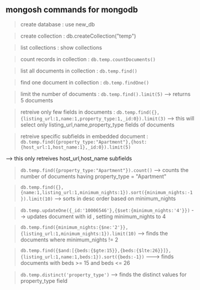 ## mongosh commands for mongodb

> create database : use new_db

> create collection : db.createCollection("temp")

>list collections : show collections

> count records in collection : ```db.temp.countDocuments()```

> list all documents in collection : ```db.temp.find()```

> find one document in collection : ```db.temp.findOne()```

> limit the number of documents : ```db.temp.find().limit(5)``` --> returns 5 documents

> retreive only few fields in documents : ```db.temp.find({},{listing_url:1,name:1,property_type:1,_id:0}).limit(3)``` --> this will select only listing_url,name,property_type fields of documents

> retreive specific subfields in embedded document : ```db.temp.find({property_type:"Apartment"},{host:{host_url:1,host_name:1},_id:0}).limit(5)```

--> this only retreives host_url,host_name subfields 

> ```db.temp.find({property_type:"Apartment"}).count()``` --> counts the number of documents having property_type = "Apartment"

> ```db.temp.find({},{name:1,listing_url:1,minimum_nights:1}).sort({minimum_nights:-1}).limit(10)```  --> sorts in desc order based on minimum_nights

> ```db.temp.updateOne({_id:'10006546'},{$set:{minimum_nights:'4'}})``` --> updates document with id , setting minimum_nights to 4

> ```db.temp.find({minimum_nights:{$ne:'2'}},{listing_url:1,minimum_nights:1}).limit(10)``` --> finds the documents where minimum_nights != 2

> ```db.temp.find({$and:[{beds:{$gte:15}},{beds:{$lte:26}}]},{listing_url:1,name:1,beds:1}).sort({beds:-1})``` ---> finds documents with beds >= 15 and beds <= 26

> ```db.temp.distinct('property_type')``` --> finds the distinct values for property_type field
